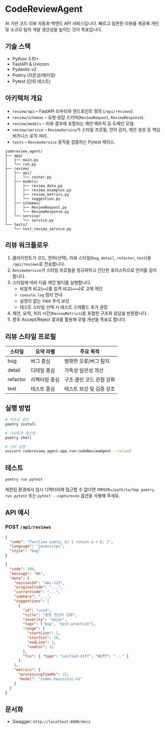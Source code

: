 # CodeReviewAgent

AI 기반 코드 리뷰 자동화 백엔드 API 서비스입니다. 빠르고 일관된 리뷰를 제공해 개인 및 소규모 팀의 개발 생산성을 높이는 것이 목표입니다.

## 기술 스택

- Python 3.10+
- FastAPI & Uvicorn
- Pydantic v2
- Poetry (의존성/패키징)
- Pytest (단위 테스트)

## 아키텍처 개요

- `review/api` – FastAPI 라우터와 엔드포인트 정의 (`/api/reviews`).
- `review/schemas` – 요청·응답 스키마(`ReviewRequest`, `ReviewResponse`).
- `review/models` – 리뷰 결과에 포함되는 제안·메트릭 등 도메인 모델.
- `review/service` – `ReviewService`가 스타일 프로필, 언어 감지, 제안 생성 등 핵심 비즈니스 로직 처리.
- `tests` – `ReviewService` 동작을 검증하는 Pytest 케이스.

```
codereview_agent/
├── app/
│   ├── main.py
│   └── run.py
├── review/
│   ├── api/
│   │   └── router.py
│   ├── models/
│   │   ├── review_data.py
│   │   ├── review_examples.py
│   │   ├── review_metrics.py
│   │   └── suggestion.py
│   ├── schemas/
│   │   ├── ReviewRequest.py
│   │   └── ReviewResponse.py
│   └── service/
│       └── service.py
└── tests/
    └── test_review_service.py
```

## 리뷰 워크플로우

1. 클라이언트가 코드, 언어(선택), 리뷰 스타일(`bug`, `detail`, `refactor`, `test`)을 `/api/reviews`로 전송합니다.
2. `ReviewService`가 스타일 프로필을 정규화하고 간단한 휴리스틱으로 언어를 감지합니다.
3. 스타일에 따라 다음 제안 빌더를 실행합니다.
   - 비엄격 비교(`==`)를 엄격 비교(`===`)로 교체 제안
   - `console.log` 정리 안내
   - 설명이 없는 `TODO` 주석 보강
   - 테스트 스타일 선택 시 테스트 스캐폴드 추가 권장
4. 제안, 요약, 처리 시간(`ReviewMetrics`)을 포함한 구조화 응답을 반환합니다.
5. 향후 Accept/Reject 결과를 활용해 모델 개선을 목표로 합니다.

## 리뷰 스타일 프로필

| 스타일 | 요약 라벨 | 주요 목적 |
| --- | --- | --- |
| bug | 버그 중심 | 명확한 오류/버그 탐지 |
| detail | 디테일 중심 | 가독성·일관성 개선 |
| refactor | 리팩터링 중심 | 구조·클린 코드 관점 강화 |
| test | 테스트 중심 | 테스트 보강 및 검증 강조 |

## 실행 방법

```bash
# 의존성 설치
poetry install

# 가상환경 활성화
poetry shell

# 서버 실행
uvicorn codereview_agent.app.run:codeReviewAgent --reload
```

## 테스트

```bash
poetry run pytest
```

제한된 환경에서 임시 디렉터리에 접근할 수 없다면 `TMPDIR=/path/to/tmp poetry run pytest` 또는 `pytest --capture=no` 옵션을 사용해 주세요.

## API 예시

### POST `/api/reviews`

```json
{
  "code": "function sum(a, b) { return a + b; }",
  "language": "javascript",
  "style": "bug"
}
```

```json
{
  "code": 200,
  "message": "OK",
  "data": {
    "sessionId": "abc-123",
    "originalCode": "...",
    "currentCode": "...",
    "summary": "...",
    "suggestions": [
      {
        "id": "uuid",
        "title": "동등 연산자 강화",
        "severity": "major",
        "tags": ["bug", "best-practice"],
        "range": {
          "startLine": 1,
          "startCol": 10,
          "endLine": 1,
          "endCol": 12
        },
        "fix": { "type": "unified-diff", "diff": "..." }
      }
    ],
    "metrics": {
      "processingTimeMs": 15,
      "model": "codex-heuristic-v1"
    }
  }
}
```

## 문서화

- Swagger: `http://localhost:8000/docs`
